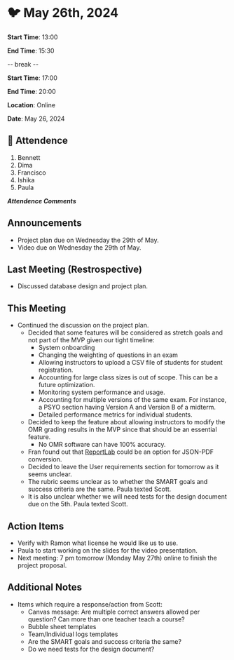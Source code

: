 # :bird: May 26th, 2024

**Start Time**: 13:00

**End Time**: 15:30

-- break --

**Start Time**: 17:00

**End Time**: 20:00

**Location**: Online

**Date**: May 26, 2024

## 👋 Attendence

1. Bennett
2. Dima
3. Francisco
4. Ishika
5. Paula

***Attendence Comments***

## Announcements

- Project plan due on Wednesday the 29th of May.
- Video due on Wednesday the 29th of May.

## Last Meeting (Restrospective)

- Discussed database design and project plan.

## This Meeting  

- Continued the discussion on the project plan.
  - Decided that some features will be considered as stretch goals and not part of the MVP given our tight timeline:
    - System onboarding
    - Changing the weighting of questions in an exam
    - Allowing instructors to upload a CSV file of students for student registration.
    - Accounting for large class sizes is out of scope. This can be a future optimization.
    - Monitoring system performance and usage.
    - Accounting for multiple versions of the same exam. For instance, a PSYO section having Version A and Version B of a midterm.
    - Detailed performance metrics for individual students.
  - Decided to keep the feature about allowing instructors to modify the OMR grading results in the MVP since that should be an essential feature.
    - No OMR software can have 100% accuracy.
  - Fran found out that [ReportLab](https://docs.reportlab.com/) could be an option for JSON-PDF conversion.
  - Decided to leave the User requirements section for tomorrow as it seems unclear.
  - The rubric seems unclear as to whether the SMART goals and success criteria are the same. Paula texted Scott.
  - It is also unclear whether we will need tests for the design document due on the 5th. Paula texted Scott.

## Action Items

- Verify with Ramon what license he would like us to use.
- Paula to start working on the slides for the video presentation.
- Next meeting: 7 pm tomorrow (Monday May 27th) online to finish the project proposal.

## Additional Notes

- Items which require a response/action from Scott:
  - Canvas message: Are multiple correct answers allowed per question? Can more than one teacher teach a course?
  - Bubble sheet templates
  - Team/Individual logs templates
  - Are the SMART goals and success criteria the same?
  - Do we need tests for the design document?
